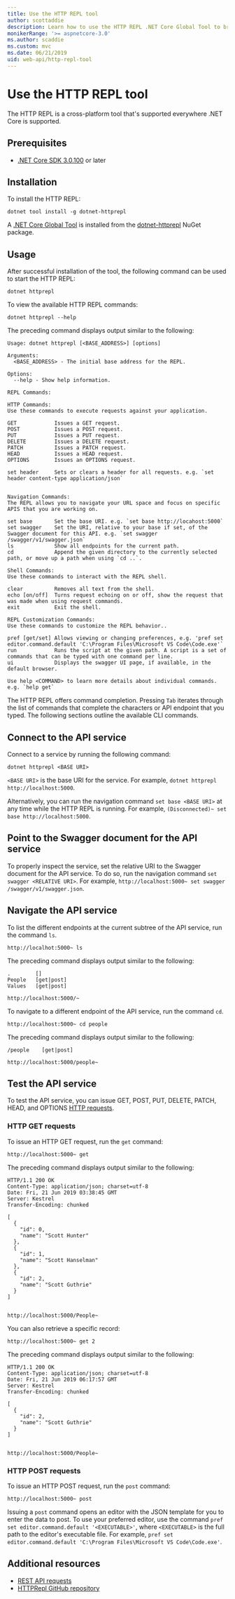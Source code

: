 ```yaml
---
title: Use the HTTP REPL tool
author: scottaddie
description: Learn how to use the HTTP REPL .NET Core Global Tool to browse and test an ASP.NET Core web API.
monikerRange: '>= aspnetcore-3.0'
ms.author: scaddie
ms.custom: mvc
ms.date: 06/21/2019
uid: web-api/http-repl-tool
---
```

# Use the HTTP REPL tool

The HTTP REPL is a cross-platform tool that's supported everywhere .NET Core is supported.

## Prerequisites

* [.NET Core SDK 3.0.100](https://dotnet.microsoft.com/download/dotnet-core/3.0) or later

## Installation

To install the HTTP REPL:

```console
dotnet tool install -g dotnet-httprepl
```

A [.NET Core Global Tool](/dotnet/core/tools/global-tools#install-a-global-tool) is installed from the [dotnet-httprepl](https://www.nuget.org/packages/dotnet-httprepl) NuGet package.

## Usage

After successful installation of the tool, the following command can be used to start the HTTP REPL:

```console
dotnet httprepl
```

To view the available HTTP REPL commands:

```console
dotnet httprepl --help
```

The preceding command displays output similar to the following:

```console
Usage: dotnet httprepl [<BASE_ADDRESS>] [options]

Arguments:
  <BASE_ADDRESS> - The initial base address for the REPL.

Options:
  --help - Show help information.

REPL Commands:

HTTP Commands:
Use these commands to execute requests against your application.

GET            Issues a GET request.
POST           Issues a POST request.
PUT            Issues a PUT request.
DELETE         Issues a DELETE request.
PATCH          Issues a PATCH request.
HEAD           Issues a HEAD request.
OPTIONS        Issues an OPTIONS request.

set header     Sets or clears a header for all requests. e.g. `set header content-type application/json`


Navigation Commands:
The REPL allows you to navigate your URL space and focus on specific APIS that you are working on.

set base       Set the base URI. e.g. `set base http://locahost:5000`
set swagger    Set the URI, relative to your base if set, of the Swagger document for this API. e.g. `set swagger /swagger/v1/swagger.json`
ls             Show all endpoints for the current path.
cd             Append the given directory to the currently selected path, or move up a path when using `cd ..`.

Shell Commands:
Use these commands to interact with the REPL shell.

clear          Removes all text from the shell.
echo [on/off]  Turns request echoing on or off, show the request that was made when using request commands.
exit           Exit the shell.

REPL Customization Commands:
Use these commands to customize the REPL behavior..

pref [get/set] Allows viewing or changing preferences, e.g. 'pref set editor.command.default 'C:\Program Files\Microsoft VS Code\Code.exe'`
run            Runs the script at the given path. A script is a set of commands that can be typed with one command per line.
ui             Displays the swagger UI page, if available, in the default browser.

Use help <COMMAND> to learn more details about individual commands. e.g. `help get`
```

The HTTP REPL offers command completion. Pressing `Tab` iterates through the list of commands that complete the characters or API endpoint that you typed. The following sections outline the available CLI commands. 

## Connect to the API service

Connect to a service by running the following command:

```console
dotnet httprepl <BASE URI>
```

`<BASE URI>` is the base URI for the service. For example, `dotnet httprepl http://localhost:5000`.

Alternatively, you can run the navigation command `set base <BASE URI>` at any time while the HTTP REPL is running. For example, `(Disconnected)~ set base http://localhost:5000`.

## Point to the Swagger document for the API service

To properly inspect the service, set the relative URI to the Swagger document for the API service. To do so, run the navigation command `set swagger <RELATIVE URI>`. For example, `http://localhost:5000~ set swagger /swagger/v1/swagger.json`.

## Navigate the API service

To list the different endpoints at the current subtree of the API service, run the command `ls`.

```console
http://localhot:5000~ ls
```

The preceding command displays output similar to the following:

```console
.        []
People   [get|post]
Values   [get|post]

http://localhost:5000/~
```

To navigate to a different endpoint of the API service, run the command `cd`.

```console
http://localhost:5000~ cd people
```

The preceding command displays output similar to the following:

```console
/people    [get|post]

http://localhost:5000/people~
```

## Test the API service

To test the API service, you can issue GET, POST, PUT, DELETE, PATCH, HEAD, and OPTIONS [HTTP requests](https://github.com/microsoft/api-guidelines/blob/vNext/Guidelines.md#74-supported-methods).

### HTTP GET requests

To issue an HTTP GET request, run the `get` command:

```console
http://localhost:5000~ get
```

The preceding command displays output similar to the following:

```console
HTTP/1.1 200 OK
Content-Type: application/json; charset=utf-8
Date: Fri, 21 Jun 2019 03:38:45 GMT
Server: Kestrel
Transfer-Encoding: chunked

[
  {
    "id": 0,
    "name": "Scott Hunter"
  },
  {
    "id": 1,
    "name": "Scott Hanselman"
  },
  {
    "id": 2,
    "name": "Scott Guthrie"
  }
]


http://localhost:5000/People~
```

You can also retrieve a specific record:

```console
http://localhost:5000~ get 2
```

The preceding command displays output similar to the following:

```console
HTTP/1.1 200 OK
Content-Type: application/json; charset=utf-8
Date: Fri, 21 Jun 2019 06:17:57 GMT
Server: Kestrel
Transfer-Encoding: chunked

[
  {
    "id": 2,
    "name": "Scott Guthrie"
  }
]


http://localhost:5000/People~
```

### HTTP POST requests

To issue an HTTP POST request, run the `post` command:

```console
http://localhost:5000~ post
```

Issuing a `post` command opens an editor with the JSON template for you to enter the data to post. To use your preferred editor, use the command `pref set editor.command.default '<EXECUTABLE>'`, where `<EXECUTABLE>` is the full path to the editor's executable file. For example, `pref set editor.command.default 'C:\Program Files\Microsoft VS Code\Code.exe'`.

## Additional resources

* [REST API requests](https://github.com/microsoft/api-guidelines/blob/vNext/Guidelines.md#74-supported-methods)
* [HTTPRepl GitHub repository](https://github.com/aspnet/AspLabs)
